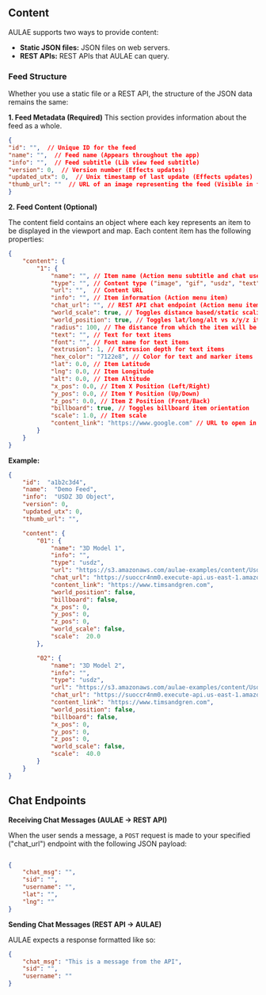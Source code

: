 
## Content

AULAE supports two ways to provide content:

* ****Static JSON files:**** JSON files on web servers.
* ****REST APIs:**** REST APIs that AULAE can query.

### Feed Structure

Whether you use a static file or a REST API, the structure of the JSON data remains the same:

****1. Feed Metadata (Required)****
This section provides information about the feed as a whole.

```json
{
"id": "",  // Unique ID for the feed
"name": "",  // Feed name (Appears throughout the app)
"info": "",  // Feed subtitle (Lib view feed subtitle)
"version": 0,  // Version number (Effects updates)
"updated_utx": 0,  // Unix timestamp of last update (Effects updates)
"thumb_url": ""  // URL of an image representing the feed (Visible in feed managemnt views, Optional)
}
```

****2. Feed Content (Optional)****

The content field contains an object where each key represents an item to be displayed in the viewport and map.
Each content item has the following properties:

```json
{
    "content": {
        "1": {
            "name": "", // Item name (Action menu subtitle and chat username)
            "type": "", // Content type ("image", "gif", "usdz", "text", "marker", "audio")
            "url": "",  // Content URL
            "info": "", // Item information (Action menu item)
            "chat_url": "", // REST API chat endpoint (Action menu item)
            "world_scale": true, // Toggles distance based/static scaling
            "world_position": true, // Toggles lat/long/alt vs x/y/z item positioning
            "radius": 100, // The distance from which the item will be visable in the viewport (Requires lat/long)
            "text": "", // Text for text items
            "font": "", // Font name for text items
            "extrusion": 1, // Extrusion depth for text items
            "hex_color": "7122e8", // Color for text and marker items
            "lat": 0.0, // Item Latitude
            "lng": 0.0, // Item Longitude
            "alt": 0.0, // Item Altitude
            "x_pos": 0.0, // Item X Position (Left/Right) 
            "y_pos": 0.0, // Item Y Position (Up/Down)
            "z_pos": 0.0, // Item Z Position (Front/Back)
            "billboard": true, // Toggles billboard item orientation
            "scale": 1.0, // Item scale
            "content_link": "https://www.google.com" // URL to open in a web browser (Action menu item)
        }
    }
}
```

****Example:****
```json
{
    "id":  "a1b2c3d4",
    "name":  "Demo Feed",
    "info":  "USDZ 3D Object",
    "version": 0,
    "updated_utx": 0,
    "thumb_url": "",

    "content": {
        "01": {
            "name": "3D Model 1",
            "info": "",
            "type": "usdz",
            "url": "https://s3.amazonaws.com/aulae-examples/content/Usdz/LogoCube.usdz",
            "chat_url": "https://suoccr4nm0.execute-api.us-east-1.amazonaws.com/dev",
            "content_link": "https://www.timsandgren.com",
            "world_position": false,
            "billboard": false,
            "x_pos": 0,
            "y_pos": 0,
            "z_pos": 0,
            "world_scale": false,
            "scale":  20.0
        },

        "02": {
            "name": "3D Model 2",
            "info": "",
            "type": "usdz",
            "url": "https://s3.amazonaws.com/aulae-examples/content/Usdz/LogoCube.usdz",
            "chat_url": "https://suoccr4nm0.execute-api.us-east-1.amazonaws.com/dev",
            "content_link": "https://www.timsandgren.com",
            "world_position": false,
            "billboard": false,
            "x_pos": 0,
            "y_pos": 0,
            "z_pos": 0,
            "world_scale": false,
            "scale":  40.0
        }
    }
}

```


## Chat Endpoints

****Receiving Chat Messages (AULAE -> REST API)****

When the user sends a message, a `POST` request is made to your specified ("chat_url") endpoint with the 
following JSON payload:
  
```json

{
    "chat_msg": "",
    "sid": "",
    "username": "",
    "lat": "",
    "lng": ""
}

```

****Sending Chat Messages (REST API -> AULAE)****

AULAE expects a response formatted like so:

```json
{
    "chat_msg": "This is a message from the API",
    "sid": "",
    "username": ""
}
```
